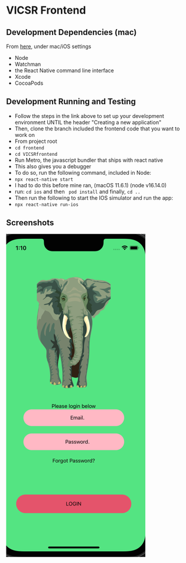 # VICSR Frontend #

## Development Dependencies (mac) ##
From [here](https://reactnative.dev/docs/environment-setup), under mac/iOS settings
- Node
- Watchman
- the React Native command line interface 
- Xcode 
- CocoaPods

## Development Running and Testing ##

- Follow the steps in the link above to set up your development environment UNTIL the header "Creating a new application"
- Then, clone the branch included the frontend code that you want to work on
- From project root 
- ```cd frontend```
- ```cd VICSRfrontend```
- Run Metro, the javascript bundler that ships with react native
- This also gives you a debugger
- To do so, run the following command, included in Node:
- ```npx react-native start```
- I had to do this before mine ran, (macOS 11.6.1) (node v16.14.0)
- run: ```cd ios``` and then ``` pod install``` and finally, ```cd ..```
- Then run the following to start the IOS simulator and run the app:
- ```npx react-native run-ios```

## Screenshots ##
![Demo of Login screen](screenshot1.png "Demo of Login screen")